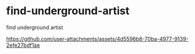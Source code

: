 # find-underground-artist
find underground artist


https://github.com/user-attachments/assets/4d5596b8-70ba-4977-9139-2efe27bdf1ae

